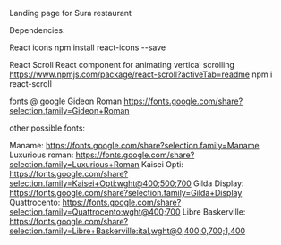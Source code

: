 Landing page for Sura restaurant 

Dependencies:

React icons
npm install react-icons --save

React Scroll
React component for animating vertical scrolling
https://www.npmjs.com/package/react-scroll?activeTab=readme
npm i react-scroll

fonts @ google Gideon Roman
https://fonts.google.com/share?selection.family=Gideon+Roman


other possible fonts:

Maname: https://fonts.google.com/share?selection.family=Maname
Luxurious roman: https://fonts.google.com/share?selection.family=Luxurious+Roman
Kaisei Opti: https://fonts.google.com/share?selection.family=Kaisei+Opti:wght@400;500;700
Gilda Display: https://fonts.google.com/share?selection.family=Gilda+Display
Quattrocento: https://fonts.google.com/share?selection.family=Quattrocento:wght@400;700
Libre Baskerville: https://fonts.google.com/share?selection.family=Libre+Baskerville:ital,wght@0,400;0,700;1,400
